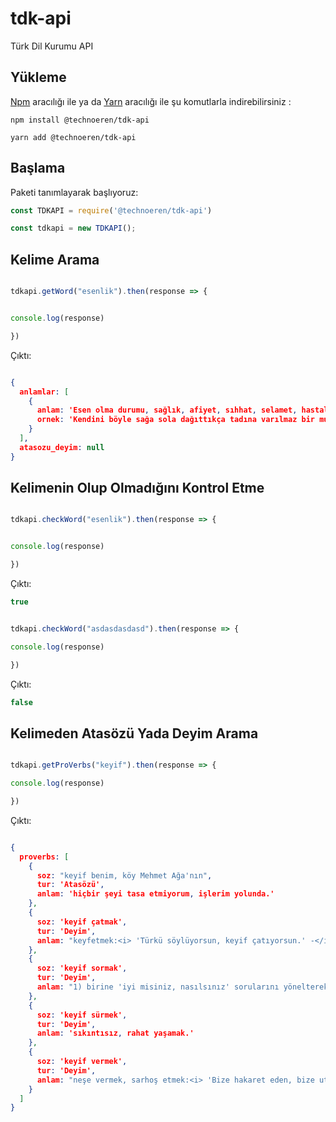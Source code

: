# tdk-api
Türk Dil Kurumu API


## Yükleme

[Npm](https://www.npmjs.com/) aracılığı ile ya da [Yarn](https://classic.yarnpkg.com/) aracılığı ile şu komutlarla indirebilirsiniz :

```
npm install @technoeren/tdk-api
```

```
yarn add @technoeren/tdk-api
```
## Başlama
Paketi tanımlayarak başlıyoruz:

```js
const TDKAPI = require('@technoeren/tdk-api')

const tdkapi = new TDKAPI();
```

## Kelime Arama

```js

tdkapi.getWord("esenlik").then(response => {


console.log(response)

})
```

Çıktı:

```json

{
  anlamlar: [
    {
      anlam: 'Esen olma durumu, sağlık, afiyet, sıhhat, selamet, hastalık karşıtı',
      ornek: 'Kendini böyle sağa sola dağıttıkça tadına varılmaz bir mutluluk, esenlik duyuyordu'
    }
  ],
  atasozu_deyim: null
}

```

## Kelimenin Olup Olmadığını Kontrol Etme

```js

tdkapi.checkWord("esenlik").then(response => {


console.log(response)

})
```

Çıktı:

```js
true
```

```js

tdkapi.checkWord("asdasdasdasd").then(response => {

console.log(response)

})
```

Çıktı:

```js
false
```

## Kelimeden Atasözü Yada Deyim Arama

```js

tdkapi.getProVerbs("keyif").then(response => {

console.log(response)

})
```

Çıktı: 

```json

{
  proverbs: [
    {
      soz: "keyif benim, köy Mehmet Ağa'nın",
      tur: 'Atasözü',
      anlam: 'hiçbir şeyi tasa etmiyorum, işlerim yolunda.'
    },
    {
      soz: 'keyif çatmak',
      tur: 'Deyim',
      anlam: "keyfetmek:<i> 'Türkü söylüyorsun, keyif çatıyorsun.' -</i>P. Safa."
    },
    {
      soz: 'keyif sormak',
      tur: 'Deyim',
      anlam: "1) birine 'iyi misiniz, nasılsınız' sorularını yönelterek sağlığı hakkında bilgi almak; 2) saygı göstermek."
    },
    {
      soz: 'keyif sürmek',
      tur: 'Deyim',
      anlam: 'sıkıntısız, rahat yaşamak.'
    },
    {
      soz: 'keyif vermek',
      tur: 'Deyim',
      anlam: "neşe vermek, sarhoş etmek:<i> 'Bize hakaret eden, bize utangaçlık yükleyen bu zincir şarkıları, düşmanın kulağına keyif verecektir.' -</i>R. E. Ünaydın."
    }
  ]
}
```